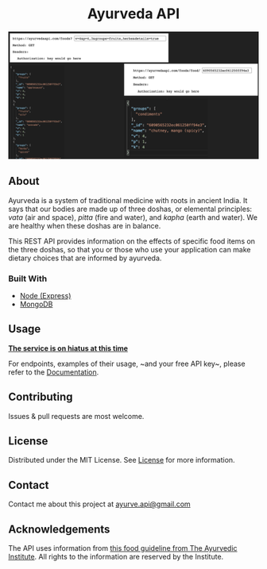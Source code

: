 <h1 align="center">Ayurveda API</h1>

<img src="https://github.com/hein-j/ayurveda-api/blob/main/docs/screenshot.png?raw=true" alt="preview">


<!-- ABOUT THE PROJECT -->
## About

Ayurveda is a system of traditional medicine with roots in ancient India. It says that our bodies are made up of three doshas, or elemental principles: <i>vata</i> (air and space), <i>pitta</i> (fire and water), and <i>kapha</i> (earth and water). We are healthy when these doshas are in balance.

This REST API provides information on the effects of specific food items on the three doshas, so that you or those who use your application can make dietary choices that are informed by ayurveda.

### Built With

* [Node (Express)](https://expressjs.com)
* [MongoDB](https://www.mongodb.com)

<!-- USAGE EXAMPLES -->
## Usage
<ins>**The service is on hiatus at this time**</ins>

For endpoints, examples of their usage, ~and your free API key~, please refer to the [Documentation](https://doc.ayurvedaapi.com/).

<!-- CONTRIBUTING -->
## Contributing

Issues & pull requests are most welcome. 

<!-- LICENSE -->
## License

Distributed under the MIT License. See <a href="https://github.com/hein-j/ayurveda-api/blob/main/LICENSE.txt">License</a> for more information.



<!-- CONTACT -->
## Contact

Contact me about this project at ayurve.api@gmail.com


<!-- ACKNOWLEDGEMENTS -->
## Acknowledgements
The API uses information from <a href="https://www.ayurveda.com/resources/food-and-nutrition/food-guidelines" target="_blank" rel="noreferrer">this food guideline from The Ayurvedic Institute</a>. All rights to the information are reserved by the Institute.

